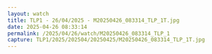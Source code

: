 ```yaml
---
layout: watch
title: TLP1 - 26/04/2025 - M20250426_083314_TLP_1T.jpg
date: 2025-04-26 08:33:14
permalink: /2025/04/26/watch/M20250426_083314_TLP_1
capture: TLP1/2025/202504/20250425/M20250426_083314_TLP_1T.jpg
---
```

